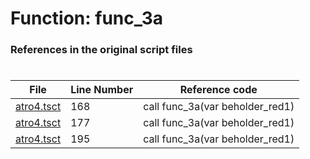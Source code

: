 # Function: func_3a 
### References in the original script files

#

| File | Line Number | Reference code |
| --- | --- | --- |
| [atro4.tsct](../../../out/atro4.tsct#L168) | 168 | call func_3a(var beholder_red1) |
| [atro4.tsct](../../../out/atro4.tsct#L177) | 177 | call func_3a(var beholder_red1) |
| [atro4.tsct](../../../out/atro4.tsct#L195) | 195 | call func_3a(var beholder_red1) |
